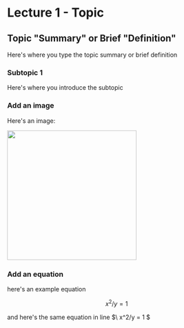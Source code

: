 # Lecture 1 - Topic

## Topic "Summary" or Brief "Definition"

Here's where you type the topic summary or brief definition

### Subtopic 1

Here's where you introduce the subtopic

### Add an image

Here's an image:

<img src="insert link here" width = 300/>

### Add an equation

here's an example equation
```math
\ x^2/y = 1
```
and here's the same equation in line $\ x^2/y = 1 $

